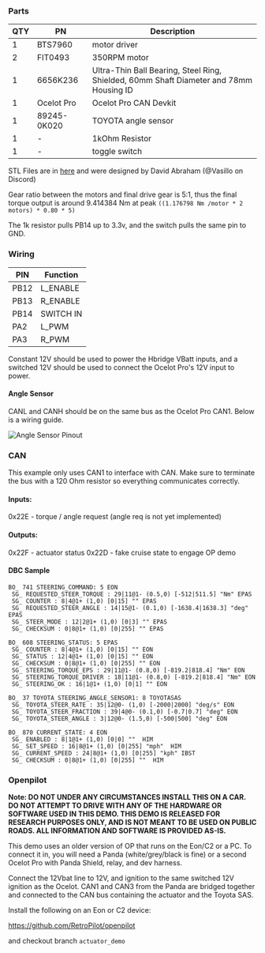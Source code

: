 ### Parts

| QTY | PN        | Description           | 
|-----|-----------|-----------------------|
|1    |BTS7960    | motor driver          |
|2    |FIT0493    | 350RPM motor          |
|1    |6656K236   | Ultra-Thin Ball Bearing, Steel Ring, Shielded, 60mm Shaft Diameter and 78mm Housing ID  |
|1    |Ocelot Pro | Ocelot Pro CAN Devkit |
|1    |89245-0K020| TOYOTA angle sensor   |
|1    | -         | 1kOhm Resistor        |
|1    | -         | toggle switch         |

STL Files are in [here](../../hardware/actuator-demo) and were designed by David Abraham (@Vasillo on Discord)

Gear ratio between the motors and final drive gear is 5:1, thus the final torque output is around 9.414384 Nm at peak `((1.176798 Nm /motor * 2 motors) * 0.80 * 5)`

The 1k resistor pulls PB14 up to 3.3v, and the switch pulls the same pin to GND.

### Wiring

|  PIN  |  Function  |
|-------|------------|
| PB12  | L_ENABLE   |
| PB13  | R_ENABLE   |
| PB14  | SWITCH IN  |
| PA2   | L_PWM      |
| PA3   | R_PWM      |

Constant 12V should be used to power the Hbridge VBatt inputs, and a switched 12V should be used to connect the Ocelot Pro's 12V input to power.

#### Angle Sensor
CANL and CANH should be on the same bus as the Ocelot Pro CAN1. Below is a wiring guide.

![Angle Sensor Pinout](assets/pinout.png)

### CAN

This example only uses CAN1 to interface with CAN. Make sure to terminate the bus with a 120 Ohm resistor so everything communicates correctly.

#### Inputs:
0x22E - torque / angle request (angle req is not yet implemented)

#### Outputs:
0x22F - actuator status
0x22D - fake cruise state to engage OP demo

#### DBC Sample

```dbc
BO_ 741 STEERING_COMMAND: 5 EON
 SG_ REQUESTED_STEER_TORQUE : 29|11@1- (0.5,0) [-512|511.5] "Nm" EPAS
 SG_ COUNTER : 8|4@1+ (1,0) [0|15] "" EPAS
 SG_ REQUESTED_STEER_ANGLE : 14|15@1- (0.1,0) [-1638.4|1638.3] "deg" EPAS
 SG_ STEER_MODE : 12|2@1+ (1,0) [0|3] "" EPAS
 SG_ CHECKSUM : 0|8@1+ (1,0) [0|255] "" EPAS

BO_ 608 STEERING_STATUS: 5 EPAS
 SG_ COUNTER : 8|4@1+ (1,0) [0|15] "" EON
 SG_ STATUS : 12|4@1+ (1,0) [0|15] "" EON
 SG_ CHECKSUM : 0|8@1+ (1,0) [0|255] "" EON
 SG_ STEERING_TORQUE_EPS : 29|11@1- (0.8,0) [-819.2|818.4] "Nm" EON
 SG_ STEERING_TORQUE_DRIVER : 18|11@1- (0.8,0) [-819.2|818.4] "Nm" EON
 SG_ STEERING_OK : 16|1@1+ (1,0) [0|1] "" EON

BO_ 37 TOYOTA_STEERING_ANGLE_SENSOR1: 8 TOYOTASAS
 SG_ TOYOTA_STEER_RATE : 35|12@0- (1,0) [-2000|2000] "deg/s" EON
 SG_ TOYOTA_STEER_FRACTION : 39|4@0- (0.1,0) [-0.7|0.7] "deg" EON
 SG_ TOYOTA_STEER_ANGLE : 3|12@0- (1.5,0) [-500|500] "deg" EON

BO_ 870 CURRENT_STATE: 4 EON
 SG_ ENABLED : 8|1@1+ (1,0) [0|0] ""  HIM
 SG_ SET_SPEED : 16|8@1+ (1,0) [0|255] "mph"  HIM
 SG_ CURRENT_SPEED : 24|8@1+ (1,0) [0|255] "kph" IBST
 SG_ CHECKSUM : 0|8@1+ (1,0) [0|255] ""  HIM
```

### Openpilot
**Note: DO NOT UNDER ANY CIRCUMSTANCES INSTALL THIS ON A CAR. DO NOT ATTEMPT TO DRIVE WITH ANY OF THE HARDWARE OR SOFTWARE USED IN THIS DEMO. THIS DEMO IS RELEASED FOR RESEARCH PURPOSES ONLY, AND IS NOT MEANT TO BE USED ON PUBLIC ROADS. ALL INFORMATION AND SOFTWARE IS PROVIDED AS-IS.**

This demo uses an older version of OP that runs on the Eon/C2 or a PC. To connect it in, you will need a Panda (white/grey/black is fine) or a second Ocelot Pro with Panda Shield, relay, and dev harness.

Connect the 12Vbat line to 12V, and ignition to the same switched 12V ignition as the Ocelot. CAN1 and CAN3 from the Panda are bridged together and connected to the CAN bus containing the actuator and the Toyota SAS.

Install the following on an Eon or C2 device:

https://github.com/RetroPilot/openpilot

and checkout branch `actuator_demo`
